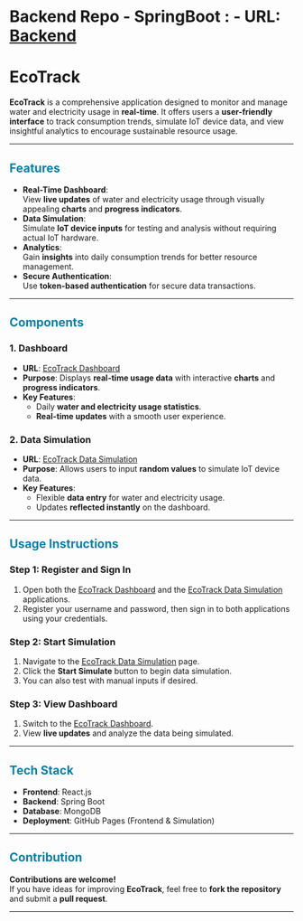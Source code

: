 # **Backend Repo - SpringBoot :** - **URL**: [Backend](https://github.com/jayakrishnachandra/render_ecotrack)

# **EcoTrack**

**EcoTrack** is a comprehensive application designed to monitor and manage water and electricity usage in **real-time**. It offers users a **user-friendly interface** to track consumption trends, simulate IoT device data, and view insightful analytics to encourage sustainable resource usage.

---

## <span style="color:rgb(8, 127, 164);">**Features**</span>

- **Real-Time Dashboard**:  
  View **live updates** of water and electricity usage through visually appealing **charts** and **progress indicators**.  
- **Data Simulation**:  
  Simulate **IoT device inputs** for testing and analysis without requiring actual IoT hardware.  
- **Analytics**:  
  Gain **insights** into daily consumption trends for better resource management.  
- **Secure Authentication**:  
  Use **token-based authentication** for secure data transactions.  

---

## <span style="color:rgb(8, 127, 164);">**Components**</span>

### **1. Dashboard**  
- **URL**: [EcoTrack Dashboard](https://jayakrishnachandra.github.io/ecotrack_frontend/)  
- **Purpose**: Displays **real-time usage data** with interactive **charts** and **progress indicators**.  
- **Key Features**:  
  - Daily **water and electricity usage statistics**.  
  - **Real-time updates** with a smooth user experience.  

### **2. Data Simulation**  
- **URL**: [EcoTrack Data Simulation](https://jayakrishnachandra.github.io/ecotrack_updateusage/)  
- **Purpose**: Allows users to input **random values** to simulate IoT device data.  
- **Key Features**:  
  - Flexible **data entry** for water and electricity usage.  
  - Updates **reflected instantly** on the dashboard.  

---

## <span style="color:rgb(8, 127, 164);">**Usage Instructions**</span>

### **Step 1: Register and Sign In**  
1. Open both the [EcoTrack Dashboard](https://jayakrishnachandra.github.io/ecotrack_frontend/) and the [EcoTrack Data Simulation](https://jayakrishnachandra.github.io/ecotrack_updateusage/) applications.  
2. Register your username and password, then sign in to both applications using your credentials.
   
### **Step 2: Start Simulation**  
1. Navigate to the [EcoTrack Data Simulation](https://jayakrishnachandra.github.io/ecotrack_updateusage/) page.  
2. Click the **Start Simulate** button to begin data simulation.
3. You can also test with manual inputs if desired.

### **Step 3: View Dashboard**  
1. Switch to the [EcoTrack Dashboard](https://jayakrishnachandra.github.io/ecotrack_frontend/).  
2. View **live updates** and analyze the data being simulated.  

---

## <span style="color:rgb(8, 127, 164);">**Tech Stack**</span>

- **Frontend**: React.js  
- **Backend**: Spring Boot  
- **Database**: MongoDB  
- **Deployment**: GitHub Pages (Frontend & Simulation)  

---

## <span style="color:rgb(8, 127, 164);">**Contribution**</span>

**Contributions are welcome!**  
If you have ideas for improving **EcoTrack**, feel free to **fork the repository** and submit a **pull request**.  

---
